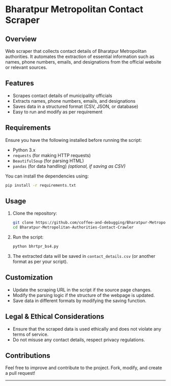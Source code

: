 # Bharatpur Metropolitan Contact Scraper

## Overview
Web scraper that collects contact details of Bharatpur Metropolitan authorities. It automates the extraction of essential information such as names, phone numbers, emails, and designations from the official website or relevant sources.

## Features
- Scrapes contact details of municipality officials
- Extracts names, phone numbers, emails, and designations
- Saves data in a structured format (CSV, JSON, or database)
- Easy to run and modify as per requirement

## Requirements
Ensure you have the following installed before running the script:
- Python 3.x
- `requests` (for making HTTP requests)
- `BeautifulSoup` (for parsing HTML)
- `pandas` (for data handling) *(optional, if saving as CSV)*

You can install the dependencies using:
```sh
pip install -r requirements.txt
```

## Usage
1. Clone the repository:
   ```sh
   git clone https://github.com/coffee-and-debugging/Bharatpur-Metropolitan-Authorities-Contact-Crawler.git
   cd Bharatpur-Metropolitan-Authorities-Contact-Crawler
   ```
2. Run the script:
   ```sh
   python bhrtpr_bs4.py
   ```
3. The extracted data will be saved in `contact_details.csv` (or another format as per your script).

## Customization
- Update the scraping URL in the script if the source page changes.
- Modify the parsing logic if the structure of the webpage is updated.
- Save data in different formats by modifying the saving function.

## Legal & Ethical Considerations
- Ensure that the scraped data is used ethically and does not violate any terms of service.
- Do not misuse any contact details, respect privacy regulations.

## Contributions
Feel free to improve and contribute to the project. Fork, modify, and create a pull request!

---